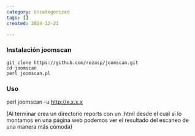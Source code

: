 ```yaml
---
category: Uncategorized
tags: []
created: 2024-12-21

---
```

### Instalación joomscan
```
git clone https://github.com/rezasp/joomscan.git
cd joomscan
perl joomscan.pl
```


### Uso
perl joomscan -u http://x.x.x.x

(Al terminar crea un directorio reports con un .html desde el cual si lo montamos en una página web podemos ver el resultado del escaneo de una manera más cómoda)

